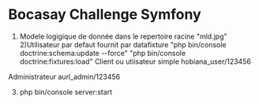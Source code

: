 Bocasay Challenge Symfony
========================
1) Modele logigique de donnée dans le repertoire racine "mld.jpg"
2)Utilisateur par defaut fournit par datafixture "php bin/console doctrine:schema:update --force" "php bin/console doctrine:fixtures:load"
Client ou utiisateur simple
hobiana_user/123456

Administrateur
aurl_admin/123456

3) php bin/console server:start
    
